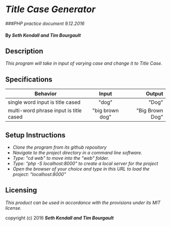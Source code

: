 
# _Title Case Generator_
###_PHP practice document 9.12.2016_

#### By _Seth Kendall and Tim Bourgault_

## Description

_This program will take in input of varying case and change it to Title Case._

## Specifications

|Behavior|Input|Output|
|--------|:---:|-----:|
|single word input is title cased|"dog"|"Dog"|
|multi-word phrase input is title cased|"big brown dog"|"Big Brown Dog"|

## Setup Instructions

* _Clone the program from its github repository_
* _Navigate to the project directory in a command line software._
* _Type: "cd web" to move into the "web" folder._
* _Type: "php -S localhost:8000" to create a local server for the project_
* _Open the browser of your choice and type in this URL to load the project: "localhost:8000"_

## Licensing

*This product can be used in accordance with the provisions under its MIT license.*

copyright (c) 2016 **_Seth Kendall and Tim Bourgault_**

